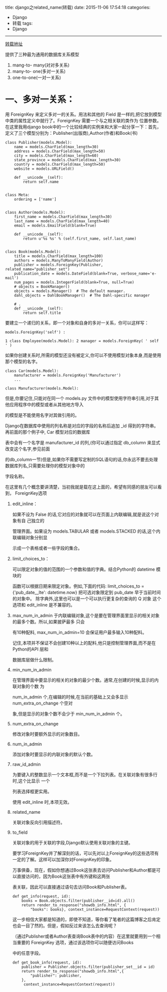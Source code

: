 title: django之related_name(转载)
date: 2015-11-06 17:54:18
categories:
- Django
- 转载
tags:
- Django
---
[转载地址](http://www.tuicool.com/articles/IZruEfQ)

提供了三种最为通用的数据库关系模型

1. mang-to- many(对对多关系)
2. many-to- one(多对一关系)
3. one-to-one(一对一关系)

一、多对一关系：
=========
用 ForeignKey 来定义多对一的关系。用法和其他的 Field 是一样的,把它放到模型中类的属性定义中就行了。ForeignKey 需要一个与之相关联的类作为
位置参数。在这里我用django book中的一个比较经典的实例来和大家一起分享一下：首先，定义了三个模型分别为：Publisher(出版商),Author(作者)和Book(书)
```
class Publisher(models.Model):
    name = models.CharField(max_length=30)
    address = models.CharField(max_length=50)
    city = models.CharField(max_length=60)
    state_province = models.CharField(max_length=30)
    country = models.CharField(max_length=50)
    website = models.URLField()

    def __unicode__(self):
        return self.name


class Meta:
    ordering = ['name']


class Author(models.Model):
    first_name = models.CharField(max_length=30)
    last_name = models.CharField(max_length=40)
    email = models.EmailField(blank=True)

    def __unicode__(self):
        return u'%s %s' % (self.first_name, self.last_name)


class Book(models.Model):
    title = models.CharField(max_length=100)
    authors = models.ManyToManyField(Author)
    publisher = models.ForeignKey(Publisher, related_name="publisher_set")
    publication_date = models.DateField(blank=True, verbose_name='e-mail')
    num_pages = models.IntegerField(blank=True, null=True)
    # objects = BookManager()
    objects = models.Manager()  # The default manager.
    dahl_objects = DahlBookManager()  # The Dahl-specific manager

    # .
    def __unicode__(self):
        return self.title
```



要建立一个递归的关系，即一个对象和自身的多对一关系，你可以这样写：
```
models.ForeignKey('self') :

1 class Employee(models.Model): 2 manager = models.ForeignKey( ' self ' )
```

如果你创建关系时,所需的模型还没有被定义,你可以不使用模型对象本身,而是使用那个模型的名字。

```
class Car(models.Model):
    manufacturer = models.ForeignKey('Manufacturer')
    ...

class Manufacturer(models.Model):
```
但是,你要记住,只能对在同一个 models.py 文件中的模型使用字符串引用,对于其他应用程序中的模型或者从其他地方导入

的模型是不能使用名字对其做引用的。

Django在数据库中使用的列名称是对应的字段的名称后追加 _id 得到的字符串。再前面的那个例子中, Car 模型对应的数据库

表中会有一个名字是 manufacturer_id 的列,(你可以通过指定 db_column 来显式改变这个名字,参见前面

的db_column一节)但是,如果你不需要写定制的SQL语句的话,你永远不要去处理数据库列名,只需要处理你的模型对象中的

字段名称。

在这里有几个概念要讲清楚，当初我就是载在这上面的，希望有同感的朋友可以看到， ForeignKey选项


1. edit_inline：

	如果不设为 False 的话,它对应的对象就可以在页面上内联编辑,就是说这个对象有自 己独立的
	
	管理界面。如果设为 models.TABULAR 或者 models.STACKED 的话,这个内 联编辑对象分别显
	
	示成一个表格或者一些字段的集合。

2. limit_choices_to：

	可以限定对象的值的范围的一个参数和值的字典。结合Python的 datetime 模块的
	
	函数可以根据日期来限定对象。例如,下面的代码: 
	limit_choices_to = {'pub_date__lte': datetime.now} 
	把可选对象限定到 pub_date 早于当前时间的对象中。 
	除字典外,这里也可以是一个可以执行更复杂的查询的 Q 对象 
	这个选项和 edit_inline 是不兼容的。
	
3. max_num_in_admin
	于内联编辑对象,这个是要在管理界面里显示的相关对象的最多个数。所以,如果披萨最多 只会
	
	有10种配料, max_num_in_admin=10 会保证用户最多输入10种配料。
	
	记住,本项并不保证不会创建10种以上的配料,他只是控制管理界面,而不是在Python的API 层和
	
	数据库层做什么限制。

4. min_num_in_admin
	
	在管理界面中要显示的相关的对象的最少个数。通常,在创建的时候,显示的内联对象的个数 为
	
	num_in_admin 个,在编辑的时候,在当前的基础上又会多显示 num_extra_on_change 个空对
	
	象,但是显示的对象个数不会少于 min_num_in_admin 个。

5. num_extra_on_change

	修改对象时要额外显示的对象数目。

6. num_in_admin

	添加对象时要显示的内联对象的默认个数。

7. raw_id_admin

	为要键入的整数显示一个文本框,而不是一个下拉列表。在关联对象有很多行时,这个比显示 一个
	
	列表选择框更实用。
	
	使用 edit_inline 时,本项无效。

8. related_name

	关联对象反向引用描述符。

9. to_field

	关联对象的用于关联的字段,Django默认使用关联对象的主键。
	
	要学习ForeignKey并了解深刻的话，可以先对以上ForeignKey的这些选项有一定的了解。这样可以加深你对ForeignKey的印象。
	
	万事俱备，现在，假如你想通过Book这张表去访问Publisher和Author都是可以直接访问的，因为Book这张表中有外键和这两张
	
	表关联，因此可以直接通过语句去访问Book和Publisher表。

	```
	def get_info(request, id):
	    books = Book.objects.filter(publisher__id=id).all()
	    return render_to_response("showdb_info.html", {
	        "books": books}, context_instance=RequestContext(request))
	```
	这一步相信大家都是知道的，即使不知道，等你看了笔者的这篇博客之后肯定也会一目了然的。但是，假如反过来该怎么去查询呢？
	
	（通过Publisher或者Author表查询Book表中的内容）在这里就要用到一个相当重要的 ForeignKey 选项，通过该选项你可以随便访问Books
	
	中的任意字段。
	```
	def get_book_info(request, id):
	    publisher = Publisher.objects.filter(publisher_set__id = id)
	    return render_to_response("showdb_info.html",{
	        "publisher": publisher,
	    },
	     context_instance=RequestContext(request))
	```